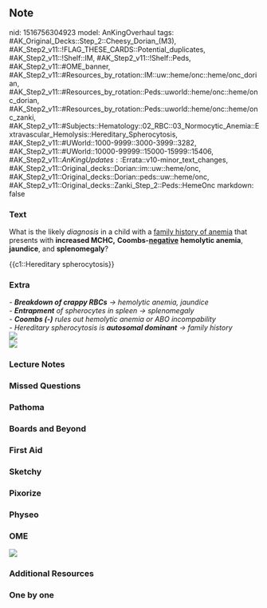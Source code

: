 ## Note
nid: 1516756304923
model: AnKingOverhaul
tags: #AK_Original_Decks::Step_2::Cheesy_Dorian_(M3), #AK_Step2_v11::!FLAG_THESE_CARDS::Potential_duplicates, #AK_Step2_v11::!Shelf::IM, #AK_Step2_v11::!Shelf::Peds, #AK_Step2_v11::#OME_banner, #AK_Step2_v11::#Resources_by_rotation::IM::uw::heme/onc::heme/onc_dorian, #AK_Step2_v11::#Resources_by_rotation::Peds::uworld::heme/onc::heme/onc_dorian, #AK_Step2_v11::#Resources_by_rotation::Peds::uworld::heme/onc::heme/onc_zanki, #AK_Step2_v11::#Subjects::Hematology::02_RBC::03_Normocytic_Anemia::Extravascular_Hemolysis::Hereditary_Spherocytosis, #AK_Step2_v11::#UWorld::1000-9999::3000-3999::3282, #AK_Step2_v11::#UWorld::10000-99999::15000-15999::15406, #AK_Step2_v11::$AnKingUpdates::$Errata::v10-minor_text_changes, #AK_Step2_v11::Original_decks::Dorian::im::uw::heme/onc, #AK_Step2_v11::Original_decks::Dorian::peds::uw::heme/onc, #AK_Step2_v11::Original_decks::Zanki_Step_2::Peds::HemeOnc
markdown: false

### Text
What is the likely <i>diagnosis</i> in a child with a <u>family
history of anemia</u> that presents with <b>increased MCHC,</b>
<b>Coombs-</b><u style=""><b>negative</b></u> <b>hemolytic
anemia</b>, <b>jaundice</b>, and <b>splenomegaly</b>?
<div>
  {{c1::Hereditary spherocytosis}}
</div>

### Extra
<div>
  <i>- <b>Breakdown of crappy RBCs</b> → hemolytic anemia,
  jaundice</i>
</div>
<div>
  <i>- <b>Entrapment</b> of spherocytes in spleen →
  splenomegaly</i>
</div>
<div>
  <i>- <b>Coombs (-)</b> rules out hemolytic anemia or ABO
  incompability</i>
</div>
<div>
  <div>
    <i>- Hereditary spherocytosis is <b>autosomal dominant</b> →
    family history</i>
  </div>
</div><img src="HS%20(1)_1358629116483_1606536512074.png">
<div><img src="paste-6576415268929537.jpg"></div>

### Lecture Notes


### Missed Questions


### Pathoma


### Boards and Beyond


### First Aid


### Sketchy


### Pixorize


### Physeo


### OME
<div class="ome-widget">
  <a href="https://onlinemeded.org?ref=anki"><img src=
  "_OME_AnkiFlashcards_General_7.png"></a>
</div>

### Additional Resources


### One by one

